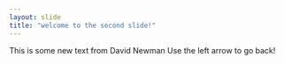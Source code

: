 ```yaml
---
layout: slide
title: "welcome to the second slide!"
---
```

This is some new text from David Newman
Use the left arrow to go back!
